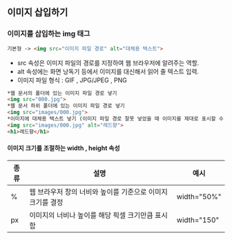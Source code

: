 ## 이미지 삽입하기  
### 이미지를 삽입하는 img 태그  
``` html  
기본형 -> <img src="이미지 파일 경로" alt="대체용 텍스트">
```  
* src 속성은 이미지 파일의 경로를 지정하여 웹 브라우저에 알려주는 역할.
* alt 속성에는 화면 낭독기 등에서 이미지를 대신해서 읽어 줄 텍스트 입력.  
* 이미지 파일 형식 : GIF , JPG/JPEG , PNG  

``` html 
*웹 문서의 폴더에 있는 이미지 파일 경로 넣기
<img src="000.jpg">
*웹 문서 하위 폴더에 있는 이미지 파일 경로 넣기
<img src="images/000.jpg">
*이미지에 대체용 텍스트 넣기 (이미지 파일 경로 잘못 넣었을 때 이미지를 제대로 표시할 수 없는 경우 대체용 텍스트가 나타남)
<img src="images/000.jpg" alt="레드향">
<h1>레드향</h1>
```  

#### 이미지 크기를 조절하는 width , height 속성  
|종류| 설명 | 예시 |
|---|------|---|
|%|웹 브라우저 창의 너비와 높이를 기준으로 이미지 크기를 결정 | width="50%" |
|px|이미지의 너비나 높이를 해당 픽셀 크기만큼 표시함 | width="150" |

